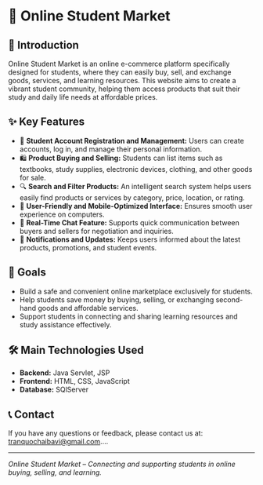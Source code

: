 # 🛒 Online Student Market

## 📌 Introduction
Online Student Market is an online e-commerce platform specifically designed for students, where they can easily buy, sell, and exchange goods, services, and learning resources. This website aims to create a vibrant student community, helping them access products that suit their study and daily life needs at affordable prices.

## ✨ Key Features
- 👤 **Student Account Registration and Management:** Users can create accounts, log in, and manage their personal information.
- 🛍️ **Product Buying and Selling:** Students can list items such as textbooks, study supplies, electronic devices, clothing, and other goods for sale.
- 🔍 **Search and Filter Products:** An intelligent search system helps users easily find products or services by category, price, location, or rating.
- 📱 **User-Friendly and Mobile-Optimized Interface:** Ensures smooth user experience on computers.
- 💬 **Real-Time Chat Feature:** Supports quick communication between buyers and sellers for negotiation and inquiries.
- 🔔 **Notifications and Updates:** Keeps users informed about the latest products, promotions, and student events.

## 🎯 Goals
- Build a safe and convenient online marketplace exclusively for students.
- Help students save money by buying, selling, or exchanging second-hand goods and affordable services.
- Support students in connecting and sharing learning resources and study assistance effectively.

## 🛠️ Main Technologies Used
- **Backend:** Java Servlet, JSP
- **Frontend:** HTML, CSS, JavaScript
- **Database:** SQlServer


## 📞 Contact
If you have any questions or feedback, please contact us at: tranquochaibavi@gmail.com....

---

*Online Student Market – Connecting and supporting students in online buying, selling, and learning.*
